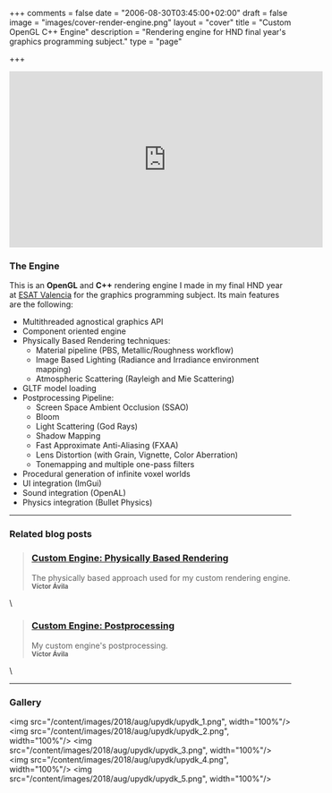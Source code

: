 +++
comments = false
date = "2006-08-30T03:45:00+02:00"
draft = false
image = "images/cover-render-engine.png"
layout = "cover"
title = "Custom OpenGL C++ Engine"
description = "Rendering engine for HND final year's graphics programming subject."
type = "page"

+++

<iframe width="560" height="315" src="https://www.youtube.com/embed/J9CExYF8yrU" frameborder="0" allow="autoplay; encrypted-media" allowfullscreen></iframe>

### The Engine

This is an __OpenGL__ and __C++__ rendering engine I made in my final HND year at <a href="https://www.esat.es/" target="_blank">ESAT Valencia</a> for the graphics programming subject. Its main features are the following:

- Multithreaded agnostical graphics API
- Component oriented engine
- Physically Based Rendering techniques:
	- Material pipeline (PBS, Metallic/Roughness workflow)
	- Image Based Lighting (Radiance and Irradiance environment mapping)
	- Atmospheric Scattering (Rayleigh and Mie Scattering)
- GLTF model loading
- Postprocessing Pipeline:
	- Screen Space Ambient Occlusion (SSAO)
	- Bloom
	- Light Scattering (God Rays)
	- Shadow Mapping
	- Fast Approximate Anti-Aliasing (FXAA)
	- Lens Distortion (with Grain, Vignette, Color Aberration)
	- Tonemapping and multiple one-pass filters
- Procedural generation of infinite voxel worlds
- UI integration (ImGui)
- Sound integration (OpenAL)
- Physics integration (Bullet Physics)

---
### Related blog posts

>### [Custom Engine: Physically Based Rendering][1]
>The physically based approach used for my custom rendering engine.
>	<br><small><b>Víctor Ávila</b></small>

[1]: /post/custom-engine-pbr/
\

>### [Custom Engine: Postprocessing][2]
>My custom engine's postprocessing.
>	<br><small><b>Víctor Ávila</b></small>

[2]: /post/custom-engine-postprocessing/
\

---
### Gallery

<img src="/content/images/2018/aug/upydk/upydk_1.png", width="100%"/>
<img src="/content/images/2018/aug/upydk/upydk_2.png", width="100%"/>
<img src="/content/images/2018/aug/upydk/upydk_3.png", width="100%"/>
<img src="/content/images/2018/aug/upydk/upydk_4.png", width="100%"/>
<img src="/content/images/2018/aug/upydk/upydk_5.png", width="100%"/>